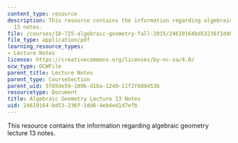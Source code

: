```yaml
---
content_type: resource
description: This resource contains the information regarding algebraic geometry lecture
  13 notes.
file: /courses/18-725-algebraic-geometry-fall-2015/24619164bd53236f1dd64eb4ed1d7efb_MIT18_725F15_lec13.pdf
file_type: application/pdf
learning_resource_types:
- Lecture Notes
license: https://creativecommons.org/licenses/by-nc-sa/4.0/
ocw_type: OCWFile
parent_title: Lecture Notes
parent_type: CourseSection
parent_uid: 5f85de59-109b-d1ba-1240-11f2f689453b
resourcetype: Document
title: Algebraic Geometry Lecture 13 Notes
uid: 24619164-bd53-236f-1dd6-4eb4ed1d7efb
---
```

This resource contains the information regarding algebraic geometry lecture 13 notes.